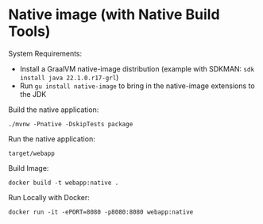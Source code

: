 # Native image (with Native Build Tools)

System Requirements:
- Install a GraalVM native-image distribution (example with SDKMAN: `sdk install java 22.1.0.r17-grl`)
- Run `gu install native-image` to bring in the native-image extensions to the JDK


Build the native application:
```
./mvnw -Pnative -DskipTests package
```

Run the native application:
```
target/webapp
```

Build Image:
```
docker build -t webapp:native .
```

Run Locally with Docker:
```
docker run -it -ePORT=8080 -p8080:8080 webapp:native
```
